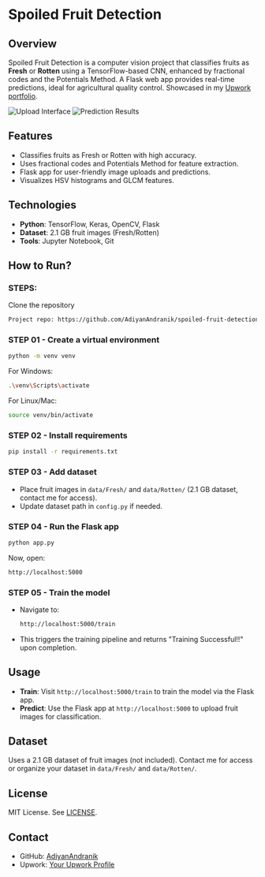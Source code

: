 # Spoiled Fruit Detection

## Overview
Spoiled Fruit Detection is a computer vision project that classifies fruits as **Fresh** or **Rotten** using a TensorFlow-based CNN, enhanced by fractional codes and the Potentials Method. A Flask web app provides real-time predictions, ideal for agricultural quality control. Showcased in my [Upwork portfolio](https://www.upwork.com/freelancers/~your-profile-link).

![Upload Interface](images/app_image1.png)
![Prediction Results](images/app_image2.png)

## Features
- Classifies fruits as Fresh or Rotten with high accuracy.
- Uses fractional codes and Potentials Method for feature extraction.
- Flask app for user-friendly image uploads and predictions.
- Visualizes HSV histograms and GLCM features.

## Technologies
- **Python**: TensorFlow, Keras, OpenCV, Flask
- **Dataset**: 2.1 GB fruit images (Fresh/Rotten)
- **Tools**: Jupyter Notebook, Git

## How to Run?
### STEPS:

Clone the repository
```bash
Project repo: https://github.com/AdiyanAndranik/spoiled-fruit-detection.git
```

### STEP 01 - Create a virtual environment
```bash
python -m venv venv
```
For Windows:
```bash
.\venv\Scripts\activate
```
For Linux/Mac:
```bash
source venv/bin/activate
```

### STEP 02 - Install requirements
```bash
pip install -r requirements.txt
```

### STEP 03 - Add dataset
- Place fruit images in `data/Fresh/` and `data/Rotten/` (2.1 GB dataset, contact me for access).
- Update dataset path in `config.py` if needed.

### STEP 04 - Run the Flask app
```bash
python app.py
```
Now, open:
```bash
http://localhost:5000
```

### STEP 05 - Train the model
- Navigate to:
  ```bash
  http://localhost:5000/train
  ```
- This triggers the training pipeline and returns "Training Successful!!" upon completion.

## Usage
- **Train**: Visit `http://localhost:5000/train` to train the model via the Flask app.
- **Predict**: Use the Flask app at `http://localhost:5000` to upload fruit images for classification.

## Dataset
Uses a 2.1 GB dataset of fruit images (not included). Contact me for access or organize your dataset in `data/Fresh/` and `data/Rotten/`.

## License
MIT License. See [LICENSE](LICENSE).

## Contact
- GitHub: [AdiyanAndranik](https://github.com/AdiyanAndranik)
- Upwork: [Your Upwork Profile](https://www.upwork.com/freelancers/~your-profile-link)